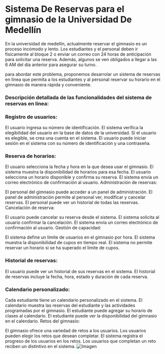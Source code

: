  #  Sistema De Reservas para el gimnasio de la Universidad De Medellín

En la universidad de medellín, actualmente reservar el gimnasio es un proceso incómodo y lento.
Los estudiantes y el personal deben ir fisicamente al bloque 2 o enviar un correo con 24 horas de anticipación para solicitar una reserva.
Además, algunos se ven obligados a llegar a las 6 AM del día anterior para asegurar su turno.  

para abordar este problema, proponemos desarrolar un sistema de reservas en línea que permita a los estudiantes y al personal reservar su horario en el gimnasio de manera rápida y conveniente.

### Descripción detallada de las funcionalidades del sistema de reservas en línea:
### Registro de usuarios:

El usuario ingresa su número de identificación.
El sistema verifica la elegibilidad del usuario en la base de datos de la universidad.
Si el usuario es elegible, se crea una cuenta en el sistema.
El usuario puede iniciar sesión en el sistema con su número de identificación y una contraseña.

### Reserva de horarios:  

El usuario selecciona la fecha y hora en la que desea usar el gimnasio.
El sistema muestra la disponibilidad de horarios para esa fecha.
El usuario selecciona un horario disponible y confirma su reserva.
El sistema envía un correo electrónico de confirmación al usuario.
Administración de reservas:

El personal del gimnasio puede acceder a un panel de administración.
El panel de administración permite al personal ver, modificar y cancelar reservas.
El personal puede ver un historial de todas las reservas.
Cancelación de reserva:

El usuario puede cancelar su reserva desde el sistema.
El sistema solicita al usuario confirmar la cancelación.
El sistema envía un correo electrónico de confirmación al usuario.
Gestión de capacidad:

El sistema define un límite de usuarios en el gimnasio por hora.
El sistema muestra la disponibilidad de cupos en tiempo real.
El sistema no permite reservar un horario si se ha superado el límite de cupos.

### Historial de reservas:

El usuario puede ver un historial de sus reservas en el sistema.
El historial de reservas incluye la fecha, hora, estado y duración de cada reserva.

### Calendario personalizado:

Cada estudiante tiene un calendario personalizado en el sistema.
El calendario muestra las reservas del estudiante y las actividades programadas por el gimnasio.
El estudiante puede agregar su horario de clases al calendario.
El estudiante puede ver la disponibilidad del gimnasio en el calendario.
Retos del gimnasio:

El gimnasio ofrece una variedad de retos a los usuarios.
Los usuarios pueden elegir los retos que desean completar.
El sistema registra el progreso de los usuarios en los retos.
Los usuarios que completan un reto reciben un distintivo en el sistema. 
![Imagen](https://github.com/Alcaraz5678/ProyectoGym/assets/159557516/9cb56df4-bf97-485c-9a3f-19b28305db65)

